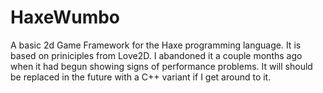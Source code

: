 HaxeWumbo
=========
  A basic 2d Game Framework for the Haxe programming language.  It is based on priniciples from Love2D.  I abandoned it a couple months ago when it had begun showing signs of performance problems.  It will should be replaced in the future with a C++ variant if I get around to it.
